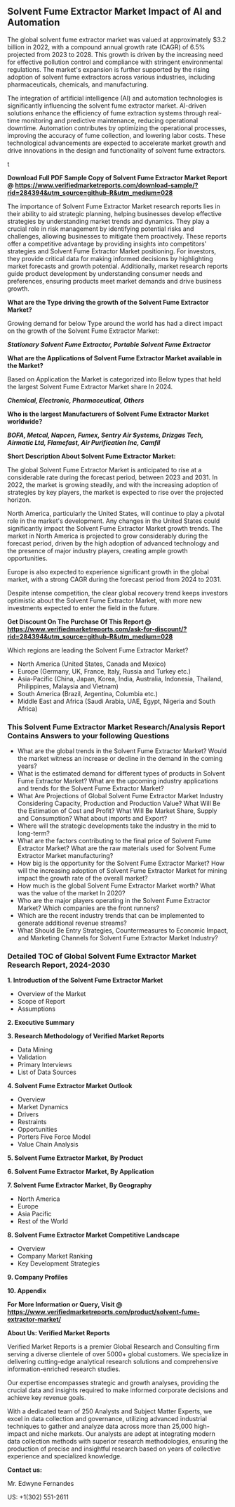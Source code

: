 <h2>Solvent Fume Extractor Market Impact of AI and Automation</h2><p>The global solvent fume extractor market was valued at approximately $3.2 billion in 2022, with a compound annual growth rate (CAGR) of 6.5% projected from 2023 to 2028. This growth is driven by the increasing need for effective pollution control and compliance with stringent environmental regulations. The market's expansion is further supported by the rising adoption of solvent fume extractors across various industries, including pharmaceuticals, chemicals, and manufacturing.</p><p>The integration of artificial intelligence (AI) and automation technologies is significantly influencing the solvent fume extractor market. AI-driven solutions enhance the efficiency of fume extraction systems through real-time monitoring and predictive maintenance, reducing operational downtime. Automation contributes by optimizing the operational processes, improving the accuracy of fume collection, and lowering labor costs. These technological advancements are expected to accelerate market growth and drive innovations in the design and functionality of solvent fume extractors.</p>t</p><p id="" class=""><strong>Download Full PDF Sample Copy of Solvent Fume Extractor Market Report @ <a href="https://www.verifiedmarketreports.com/download-sample/?rid=284394&utm_source=github-R&utm_medium=028" target="_blank">https://www.verifiedmarketreports.com/download-sample/?rid=284394&utm_source=github-R&utm_medium=028</a></strong></p><p>The importance of&nbsp;Solvent Fume Extractor Market research reports lies in their ability to aid strategic planning, helping businesses develop effective strategies by understanding market trends and dynamics. They play a crucial role in risk management by identifying potential risks and challenges, allowing businesses to mitigate them proactively. These reports offer a competitive advantage by providing insights into competitors' strategies and Solvent Fume Extractor Market positioning. For investors, they provide critical data for making informed decisions by highlighting market forecasts and growth potential. Additionally, market research reports guide product development by understanding consumer needs and preferences, ensuring products meet market demands and drive business growth.</p><p><strong>What are the&nbsp;Type driving the growth of the Solvent Fume Extractor Market?</strong></p><p id="" class="">Growing demand for below Type around the world has had a direct impact on the growth of the Solvent Fume Extractor Market:</p><em><strong>Stationary Solvent Fume Extractor, Portable Solvent Fume Extractor</strong></em></p><strong>What are the&nbsp;Applications&nbsp;of Solvent Fume Extractor Market available in the Market?</strong></p><p id="" class="">Based on Application the Market is categorized into Below types that held the largest Solvent Fume Extractor Market share In 2024.</p><em><strong>Chemical, Electronic, Pharmaceutical, Others</strong></em></p><strong>Who is the largest Manufacturers of Solvent Fume Extractor Market worldwide?</strong></p><p><em><strong>BOFA, Metcal, Napcen, Fumex, Sentry Air Systems, Drizgas Tech, Airmatic Ltd, Flamefast, Air Purification Inc, Camfil</strong></em></p><p id="" class=""><strong>Short Description About Solvent Fume Extractor Market:</strong></p><p>The global Solvent Fume Extractor Market is anticipated to rise at a considerable rate during the forecast period, between 2023 and 2031. In 2022, the market is growing steadily, and with the increasing adoption of strategies by key players, the market is expected to rise over the projected horizon.</p><p>North America, particularly the United States, will continue to play a pivotal role in the market's development. Any changes in the United States could significantly impact the Solvent Fume Extractor Market growth trends. The market in North America is projected to grow considerably during the forecast period, driven by the high adoption of advanced technology and the presence of major industry players, creating ample growth opportunities.</p><p>Europe is also expected to experience significant growth in the global market, with a strong CAGR during the forecast period from 2024 to 2031.</p><p>Despite intense competition, the clear global recovery trend keeps investors optimistic about the Solvent Fume Extractor Market, with more new investments expected to enter the field in the future.</p><p id="" class=""><strong>Get Discount On The Purchase Of This Report @ <a href="https://www.verifiedmarketreports.com/ask-for-discount/?rid=284394&utm_source=github-R&utm_medium=028" target="_blank">https://www.verifiedmarketreports.com/ask-for-discount/?rid=284394&utm_source=github-R&utm_medium=028</a></strong></p>Which regions are leading the Solvent Fume Extractor Market?</p><ul><li>North America (United States, Canada and Mexico)</li><li>Europe (Germany, UK, France, Italy, Russia and Turkey etc.)</li><li>Asia-Pacific (China, Japan, Korea, India, Australia, Indonesia, Thailand, Philippines, Malaysia and Vietnam)</li><li>South America (Brazil, Argentina, Columbia etc.)</li><li>Middle East and Africa (Saudi Arabia, UAE, Egypt, Nigeria and South Africa)</li></ul><h3 id="" class="">This Solvent Fume Extractor Market Research/Analysis Report Contains Answers to your following Questions</h3><ul><li>What are the global trends in the Solvent Fume Extractor Market? Would the market witness an increase or decline in the demand in the coming years?</li><li>What is the estimated demand for different types of products in Solvent Fume Extractor Market? What are the upcoming industry applications and trends for the Solvent Fume Extractor Market?</li><li>What Are Projections of Global Solvent Fume Extractor Market Industry Considering Capacity, Production and Production Value? What Will Be the Estimation of Cost and Profit? What Will Be Market Share, Supply and Consumption? What about imports and Export?</li><li>Where will the strategic developments take the industry in the mid to long-term?</li><li>What are the factors contributing to the final price of Solvent Fume Extractor Market? What are the raw materials used for Solvent Fume Extractor Market manufacturing?</li><li>How big is the opportunity for the Solvent Fume Extractor Market? How will the increasing adoption of Solvent Fume Extractor Market for mining impact the growth rate of the overall market?</li><li>How much is the global Solvent Fume Extractor Market worth? What was the value of the market In 2020?</li><li>Who are the major players operating in the Solvent Fume Extractor Market? Which companies are the front runners?</li><li>Which are the recent industry trends that can be implemented to generate additional revenue streams?</li><li>What Should Be Entry Strategies, Countermeasures to Economic Impact, and Marketing Channels for Solvent Fume Extractor Market Industry?</li></ul><h3 id="" class="">Detailed TOC of Global Solvent Fume Extractor Market Research Report, 2024-2030</h3><p id="" class=""><strong>1. Introduction of the Solvent Fume Extractor Market</strong></p><ul><li>Overview of the Market</li><li>Scope of Report</li><li>Assumptions</li></ul><p id="" class=""><strong>2. Executive Summary</strong></p><p id="" class=""><strong>3. Research Methodology of Verified Market Reports</strong></p><ul><li>Data Mining</li><li>Validation</li><li>Primary Interviews</li><li>List of Data Sources</li></ul><p id="" class=""><strong>4. Solvent Fume Extractor Market Outlook</strong></p><ul><li>Overview</li><li>Market Dynamics</li><li>Drivers</li><li>Restraints</li><li>Opportunities</li><li>Porters Five Force Model</li><li>Value Chain Analysis</li></ul><p id="" class=""><strong>5. Solvent Fume Extractor Market, By Product</strong></p><p id="" class=""><strong>6. Solvent Fume Extractor Market, By Application</strong></p><p id="" class=""><strong>7. Solvent Fume Extractor Market, By Geography</strong></p><ul><li>North America</li><li>Europe</li><li>Asia Pacific</li><li>Rest of the World</li></ul><p id="" class=""><strong>8. Solvent Fume Extractor Market Competitive Landscape</strong></p><ul><li>Overview</li><li>Company Market Ranking</li><li>Key Development Strategies</li></ul><p id="" class=""><strong>9. Company Profiles</strong></p><p id="" class=""><strong>10. Appendix</strong></p><p id="" class=""><strong>For More Information or Query, Visit @ <a href="https://www.verifiedmarketreports.com/product/solvent-fume-extractor-market/" target="_blank">https://www.verifiedmarketreports.com/product/solvent-fume-extractor-market/</a></strong></p><p id="" class=""><strong>About Us: Verified Market Reports</strong></p><p id="" class="">Verified Market Reports is a premier Global Research and Consulting firm serving a diverse clientele of over 5000+ global customers. We specialize in delivering cutting-edge analytical research solutions and comprehensive information-enriched research studies.</p><p id="" class="">Our expertise encompasses strategic and growth analyses, providing the crucial data and insights required to make informed corporate decisions and achieve key revenue goals.</p><p id="" class="">With a dedicated team of 250 Analysts and Subject Matter Experts, we excel in data collection and governance, utilizing advanced industrial techniques to gather and analyze data across more than 25,000 high-impact and niche markets. Our analysts are adept at integrating modern data collection methods with superior research methodologies, ensuring the production of precise and insightful research based on years of collective experience and specialized knowledge.</p><p id="" class=""><strong>Contact us:</strong></p><p id="" class="">Mr. Edwyne Fernandes</p><p id="" class="">US: +1(302) 551-2611</p>